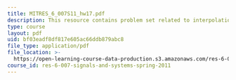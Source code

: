 ```yaml
---
title: MITRES_6_007S11_hw17.pdf
description: This resource contains problem set related to interpolation.
type: course
layout: pdf
uid: bf03eadf8df817e605ac66ddb879abc8
file_type: application/pdf
file_location: >-
  https://open-learning-course-data-production.s3.amazonaws.com/res-6-007-signals-and-systems-spring-2011/bf03eadf8df817e605ac66ddb879abc8_MITRES_6_007S11_hw17.pdf
course_id: res-6-007-signals-and-systems-spring-2011
---
```

